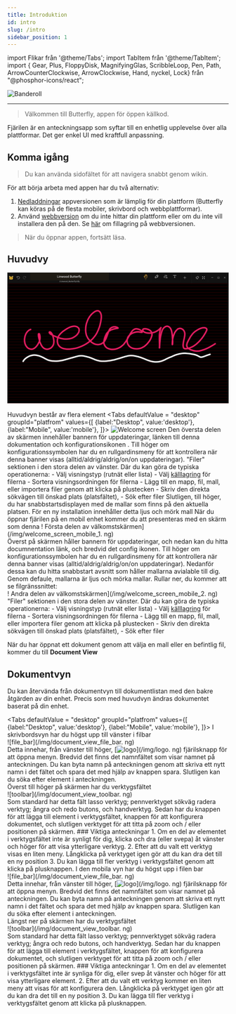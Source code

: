 ```yaml
---
title: Introduktion
id: intro
slug: /intro
sidebar_position: 1
---
```


import Flikar från '@theme/Tabs'; import TabItem från '@theme/TabItem'; import { Gear, Plus, FloppyDisk, MagnifyingGlas, ScribbleLoop, Pen, Path, ArrowCounterClockwise, ArrowClockwise, Hand, nyckel, Lock} från "@phosphor-icons/react";

![Banderoll](/img/banner.png)

---

> Välkommen till Butterfly, appen för öppen källkod.

Fjärilen är en anteckningsapp som syftar till en enhetlig upplevelse över alla plattformar. Det ger enkel UI med kraftfull anpassning.

## Komma igång

> Du kan använda sidofältet för att navigera snabbt genom wikin.

För att börja arbeta med appen har du två alternativ:

1. [Nedladdningar](/downloads) appversionen som är lämplig för din plattform (Butterfly kan köras på de flesta mobiler, skrivbord och webbplattformar).
2. Använd [webbversion](https://web.butterfly.linwood.dev) om du inte hittar din plattform eller om du inte vill installera den på den. Se [här](storage#web) om fillagring på webbversionen.

> När du öppnar appen, fortsätt läsa.

## Huvudvy

![Huvudvy](main.png)

Huvudvyn består av flera element
<Tabs
    defaultValue = "desktop"
    groupId="platfrom"
        values={[
        {label:"Desktop", value:'desktop'},
 {label:"Mobile", value:'mobile'},
 ]}>
    <TabItem value="desktop">
        ![Welcome screen](/img/welcome_screen_desktop.png)
        Den översta delen av skärmen innehåller bannern för uppdateringar, länken till denna dokumentation och konfigurationsikonen <Gear/>. Till höger om konfigurationssymbolen <Gear/> har du en rullgardinsmeny för att kontrollera när denna banner visas (alltid/aldrig/aldrig/on/on uppdateringar).
        "Filer" sektionen i den stora delen av vänster. Där du kan göra de typiska operationerna:
            - Välj visningstyp (rutnät eller lista)
            - Välj [källlagring](lagring) för filerna
            - Sortera visningsordningen för filerna
            - Lägg till en mapp, fil, mall, eller importera filer genom att klicka på <Plus/> plustecken
            - Skriv den direkta sökvägen till önskad plats (platsfältet),
            - Sök efter filer
        Slutligen, till höger, du har snabbstartsdisplayen med de mallar som finns på den aktuella platsen. För en ny installation innehåller detta ljus och mörk mall
    </TabItem>
    <TabItem value="mobile">
        När du öppnar fjärilen på en mobil enhet kommer du att presenteras med en skärm som denna
        ! Första delen av välkomstskärmen](/img/welcome_screen_mobile_1. ng)   
        Överst på skärmen håller bannern för uppdateringar, och nedan kan du hitta documnentation länk, och bredvid det <Gear/> config ikonen. Till höger om konfigurationssymbolen <Gear/> har du en rullgardinsmeny för att kontrollera när denna banner visas (alltid/aldrig/aldrig/on/on uppdateringar).
        Nedanför dessa kan du hitta snabbstart avsnitt som håller mallarna avialable till dig. Genom defaule, mallarna är ljus och mörka mallar. 
        Rullar ner, du kommer att se filgränssnittet:
        \
        ! Andra delen av välkomstskärmen](/img/welcome_screen_mobile_2. ng)  
        "Filer" sektionen i den stora delen av vänster. Där du kan göra de typiska operationerna:
        - Välj visningstyp (rutnät eller lista)
        - Välj [källlagring](lagring) för filerna
        - Sortera visningsordningen för filerna
        - Lägg till en mapp, fil, mall, eller importera filer genom att klicka på <Plus/> plustecken
        - Skriv den direkta sökvägen till önskad plats (platsfältet),
        - Sök efter filer
    </TabItem>
</Tabs>

När du har öppnat ett dokument genom att välja en mall eller en befintlig fil, kommer du till **Document View**

## Dokumentvyn

Du kan återvända från dokumentvyn till dokumentlistan med den bakre åtgärden av din enhet. Precis som med huvudvyn ändras dokumentet baserat på din enhet.

<Tabs
    defaultValue = "desktop"
    groupId="platfrom"
        values={[
        {label:"Desktop", value:'desktop'},
 {label:"Mobile", value:'mobile'},
 ]}>
    <TabItem value="desktop">
        I skrivbordsvyn har du högst upp till vänster i filbar\
        ![file_bar](/img/document_view_file_bar. ng)\
        Detta innehar, från vänster till höger, 
        [<img alt="logo" src="/img/logo.png" width="16"/>](/img/logo. ng)
        fjärilsknapp för att öppna menyn. Bredvid det finns det namnfältet som visar namnet på anteckningen. Du kan byta namn på anteckningen genom att skriva ett nytt namn i det fältet och spara det med hjälp av knappen <FloppyDisk/> spara. Slutligen kan du <MagnifyingGlass/> söka efter element i anteckningen.
        \
        Överst till höger på skärmen har du verktygsfältet \
        ![toolbar](/img/document_view_toolbar. ng)\
        Som standard har detta fält <ScribbleLoop/> lasso verktyg; <Pen/> pennverktyget <Path/> sökväg radera verktyg; <ArrowCounterClockwise/> ångra och <ArrowClockwise/> redo butons, och <Hand/> handverktyg. Sedan har du knappen <Plus/> för att lägga till element i verktygsfältet, knappen <Wrench/> för att konfigurera dokumentet, och slutligen verktyget <Lock/> för att titta på zoom och / eller positionen på skärmen. 
        ### Viktiga anteckningar
        1. Om en del av elementet i verktygsfältet inte är synligt för dig, klicka och dra (eller svepa) åt vänster och höger för att visa ytterligare verktyg. 
        2. Efter att du valt ett verktyg visas en liten meny. Långklicka på verktyget igen gör att du kan dra det till en ny position
        3. Du kan lägga till fler verktyg i verktygsfältet genom att klicka på <Plus/> plusknappen. 
    </TabItem>
    <TabItem value="mobile">
        I den mobila vyn har du högst upp i filen bar\
        ![file_bar](/img/document_view_file_bar. ng)\
        Detta innehar, från vänster till höger, 
        [<img alt="logo" src="/img/logo.png" width="16"/>](/img/logo. ng)
        fjärilsknapp för att öppna menyn. Bredvid det finns det namnfältet som visar namnet på anteckningen. Du kan byta namn på anteckningen genom att skriva ett nytt namn i det fältet och spara det med hjälp av knappen <FloppyDisk/> spara. Slutligen kan du <MagnifyingGlass/> söka efter element i anteckningen.
        \
        Längst ner på skärmen har du verktygsfältet \
        ![toolbar](/img/document_view_toolbar. ng)\
        Som standard har detta fält <ScribbleLoop/> lasso verktyg; <Pen/> pennverktyget <Path/> sökväg radera verktyg; <ArrowCounterClockwise/> ångra och <ArrowClockwise/> redo butons, och <Hand/> handverktyg. Sedan har du knappen <Plus/> för att lägga till element i verktygsfältet, knappen <Wrench/> för att konfigurera dokumentet, och slutligen verktyget <Lock/> för att titta på zoom och / eller positionen på skärmen. 
        ### Viktiga anteckningar
        1. Om en del av elementet i verktygsfältet inte är synliga för dig, eller svep åt vänster och höger för att visa ytterligare element. 
        2. Efter att du valt ett verktyg kommer en liten meny att visas för att konfigurera den. Långklicka på verktyget igen gör att du kan dra det till en ny position
        3. Du kan lägga till fler verktyg i verktygsfältet genom att klicka på <Plus/> plusknappen. 
    </TabItem>
</Tabs>
